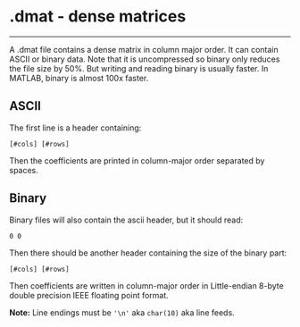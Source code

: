 .dmat - dense matrices
======================

------------------------------------------------------------------------

A .dmat file contains a dense matrix in column major order. It can contain ASCII or binary data. Note that it is uncompressed so binary only reduces the file size by 50%. But writing and reading binary is usually faster. In MATLAB, binary is almost 100x faster.

ASCII
-----

The first line is a header containing:

    [#cols] [#rows]

Then the coefficients are printed in column-major order separated by spaces.

Binary
------

Binary files will also contain the ascii header, but it should read:

    0 0

Then there should be another header containing the size of the binary part:

    [#cols] [#rows]

Then coefficients are written in column-major order in Little-endian 8-byte double precision IEEE floating point format.

**Note:** Line endings must be `'\n'` aka `char(10)` aka line feeds.

